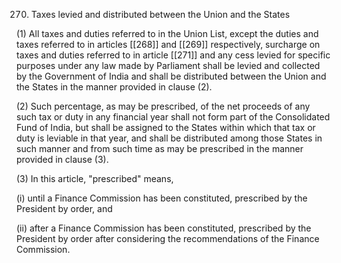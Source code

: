 270. Taxes levied and distributed between the Union and the States

(1) All taxes and duties referred to in the Union List, except the duties and taxes referred to in articles [[268]] and [[269]]  respectively, surcharge on taxes and duties referred to in article [[271]] and any cess levied for specific purposes under any law made by Parliament shall be levied and collected by the Government of India and shall be distributed between the Union and the States in the manner provided in clause (2).

(2) Such percentage, as may be prescribed, of the net proceeds of any such tax or duty in any financial year shall not form part of the Consolidated Fund of India, but shall be assigned to the States within which that tax or duty is leviable in that year, and shall be distributed among those States in such manner and from such time as may be prescribed in the manner provided in clause (3).

(3) In this article, "prescribed" means,

(i) until a Finance Commission has been constituted, prescribed by the President by order, and

(ii) after a Finance Commission has been constituted, prescribed by the President by order after considering the recommendations of the Finance Commission.

